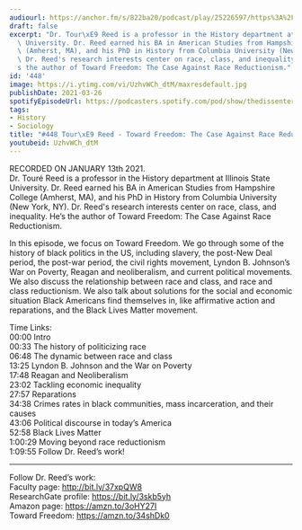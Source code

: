 ```yaml
---
audiourl: https://anchor.fm/s/822ba20/podcast/play/25226597/https%3A%2F%2Fd3ctxlq1ktw2nl.cloudfront.net%2Fstaging%2F2021-0-15%2F05e83468-5586-3dba-1a7a-221187ca7825.m4a
draft: false
excerpt: "Dr. Tour\xE9 Reed is a professor in the History department at Illinois State\
  \ University. Dr. Reed earned his BA in American Studies from Hampshire College\
  \ (Amherst, MA), and his PhD in History from Columbia University (New York, NY).\
  \ Dr. Reed's research interests center on race, class, and inequality. He\u2019\
  s the author of Toward Freedom: The Case Against Race Reductionism."
id: '448'
image: https://i.ytimg.com/vi/UzhvWCh_dtM/maxresdefault.jpg
publishDate: 2021-03-26
spotifyEpisodeUrl: https://podcasters.spotify.com/pod/show/thedissenter/episodes/448-Tour-Reed---Toward-Freedom-The-Case-Against-Race-Reductionism-ep0bt5
tags:
- History
- Sociology
title: "#448 Tour\xE9 Reed - Toward Freedom: The Case Against Race Reductionism"
youtubeid: UzhvWCh_dtM
---
```

<div class="timelinks">

RECORDED ON JANUARY 13th 2021.  
Dr. Touré Reed is a professor in the History department at Illinois State University. Dr. Reed earned his BA in American Studies from Hampshire College (Amherst, MA), and his PhD in History from Columbia University (New York, NY). Dr. Reed's research interests center on race, class, and inequality. He’s the author of Toward Freedom: The Case Against Race Reductionism.

In this episode, we focus on Toward Freedom. We go through some of the history of black politics in the US, including slavery, the post-New Deal period, the post-war period, the civil rights movement, Lyndon B. Johnson’s War on Poverty, Reagan and neoliberalism, and current political movements. We also discuss the relationship between race and class, and race and class reductionism. We also talk about solutions for the social and economic situation Black Americans find themselves in, like affirmative action and reparations, and the Black Lives Matter movement.

Time Links:  
<time>00:00</time> Intro  
<time>00:33</time> The history of politicizing race  
<time>06:48</time> The dynamic between race and class  
<time>13:25</time> Lyndon B. Johnson and the War on Poverty  
<time>17:48</time> Reagan and Neoliberalism  
<time>23:02</time> Tackling economic inequality  
<time>27:57</time> Reparations  
<time>34:38</time> Crimes rates in black communities, mass incarceration, and their causes  
<time>43:06</time> Political discourse in today’s America  
<time>52:58</time> Black Lives Matter  
<time>1:00:29</time> Moving beyond race reductionism  
<time>1:09:55</time> Follow Dr. Reed’s work!

---

Follow Dr. Reed’s work:  
Faculty page: http://bit.ly/37xpQW8  
ResearchGate profile: https://bit.ly/3skb5yh  
Amazon page: https://amzn.to/3oHY27I  
Toward Freedom: https://amzn.to/34shDk0
</div>

